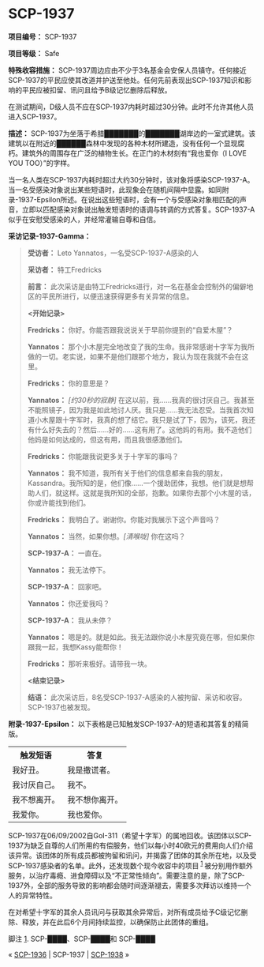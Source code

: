 # SCP-1937
                        


**项目编号：** SCP-1937

**项目等级：** Safe

**特殊收容措施：** SCP-1937周边应由不少于3名基金会安保人员镇守。任何接近SCP-1937的平民应使其改道并护送至他处。任何先前表现出SCP-1937知识和影响的平民应被扣留、讯问且给予B级记忆删除后释放。

在测试期间，D级人员不应在SCP-1937内耗时超过30分钟。此时不允许其他人员进入SCP-1937。

**描述：** SCP-1937为坐落于希腊███████的███████湖岸边的一室式建筑。该建筑以在附近的██████森林中发现的各种木材所建造，没有任何一个显现腐朽。建筑外的周围存在广泛的植物生长。在正门的木材刻有“我也爱你（I LOVE YOU TOO）”的字样。

当一名人类在SCP-1937内耗时超过大约30分钟时，该对象将感染SCP-1937-A。当一名受感染对象说出某些短语时，此现象会在随机间隔中显露。如同附录-1937-Epsilon所述。在说出这些短语时，会有一个与受感染对象相匹配的声音，立即以匹配感染对象说出触发短语时的语调与转调的方式答复。SCP-1937-A似乎在安慰受感染的人，并经常灌输自尊和自信。

**采访记录-1937-Gamma：** 


> **受访者：** Leto Yannatos，一名受SCP-1937-A感染的人
> 
> **采访者：** 特工Fredricks
> 
> **前言：** 此次采访是由特工Fredricks进行，对一名在基金会控制外的偏僻地区的平民所进行，以便迅速获得更多有关异常的信息。
> 
> **<开始记录>** 
> 
> **Fredricks：** 你好。你能否跟我说说关于早前你提到的“自爱木屋”？
> 
> **Yannatos：** 那个小木屋完全地改变了我的生命。我非常感谢十字军为我所做的一切。老实说，如果不是他们跟那个地方，我认为现在我就不会在这里。
> 
> **Fredricks：** 你的意思是？
> 
> **Yannatos：** *[约30秒的寂静]* 在这以前，我……我真的很讨厌自己。我甚至不能照镜子，因为我是如此地讨人厌。我只是……我无法忍受。当我首次知道小木屋跟十字军时，我真的想了结它。我只是试了下，因为，该死，我还有什么好失去的？然后……好的……这有用了。这他妈的有用。我不造他们他妈是如何达成的，但这有用，而且我很感激他们。
> 
> **Fredricks：** 你能跟我说更多关于十字军的事吗？
> 
> **Yannatos：** 我不知道，我所有关于他们的信息都来自我的朋友，Kassandra。我所知的是，他们像……一个援助团体，我想。他们就是想帮助人们，就这样。这就是我所知的全部，抱歉。如果你去那个小木屋的话，你或许能找到他们。
> 
> **Fredricks：** 我明白了。谢谢你。你能对我展示下这个声音吗？
> 
> **Yannatos：** 当然，如果你想。*[清喉咙]*  你在这吗？
> 
> **SCP-1937-A：** 一直在。
> 
> **Yannatos：** 我无法停下。
> 
> **SCP-1937-A：** 回家吧。
> 
> **Yannatos：** 你还爱我吗？
> 
> **SCP-1937-A：** 我从未停？
> 
> **Yannatos：** 嗯是的。就是如此。我无法跟你说小木屋究竟在哪，但如果你跟我一起，我想Kassy能帮你！
> 
> **Fredricks：** 那听来极好。请带我一块。
> 
> **<结束记录>** 
> 
> **结语：** 此次采访后，8名受SCP-1937-A感染的人被拘留、采访和收容。SCP-1937也被发现。
> 

**附录-1937-Epsilon：** 以下表格是已知触发SCP-1937-A的短语和其答复的精简版。
<table class='wiki-content-table'>
 <tr>
  <th colspan='1' rowspan='1'>&#35302;&#21457;&#30701;&#35821;</th>
  <th colspan='1' rowspan='1'>&#31572;&#22797;</th>
 </tr>
 <tr>
  <td colspan='1' rowspan='1'>&#25105;&#22909;&#19985;&#12290;</td>
  <td colspan='1' rowspan='1'>&#25105;&#26159;&#25746;&#35854;&#32773;&#12290;</td>
 </tr>
 <tr>
  <td colspan='1' rowspan='1'>&#25105;&#35752;&#21388;&#33258;&#24049;&#12290;</td>
  <td colspan='1' rowspan='1'>&#25105;&#19981;&#12290;</td>
 </tr>
 <tr>
  <td colspan='1' rowspan='1'>&#25105;&#19981;&#24819;&#31163;&#24320;&#12290;</td>
  <td colspan='1' rowspan='1'>&#25105;&#19981;&#24819;&#20320;&#31163;&#24320;&#12290;</td>
 </tr>
 <tr>
  <td colspan='1' rowspan='1'>&#25105;&#29233;&#20320;&#12290;</td>
  <td colspan='1' rowspan='1'>&#25105;&#20063;&#29233;&#20320;&#12290;</td>
 </tr>
</table>
SCP-1937在06/09/2002自GoI-311（希望十字军）的属地回收。该团体以SCP-1937为缺乏自尊的人们所用的有偿服务，他们以每小时40欧元的费用向人们介绍该异常。该团体的所有成员都被拘留和讯问，并揭露了团体的其余所在地，以及受SCP-1937感染者的名单。此外，还发现数个现今收容中的项目<sup class='footnoteref'>
 <a shape='rect' class='footnoteref' id='footnoteref-1' href='javascript:;' onclick='WIKIDOT.page.utils.scrollToReference(&apos;footnote-1&apos;)'>1</a>
</sup>被分别用作额外服务，以治疗毒瘾、进食障碍以及“不正常性倾向”。需要注意的是，除了SCP-1937外，全部的服务导致的影响都会随时间逐渐褪去，需要多次拜访以维持一个人的异常特性。

在对希望十字军的其余人员讯问与获取其余异常后，对所有成员给予C级记忆删除、释放，并在此后6个月间持续监控，以确保防止此团体的重组。


脚注
<a shape='rect' href='javascript:;' onclick='WIKIDOT.page.utils.scrollToReference(&apos;footnoteref-1&apos;)'>1</a>. SCP-████、SCP-████和 SCP-████



« [SCP-1936](/scp-1936) | SCP-1937 | [SCP-1938](/scp-1938) »





                    